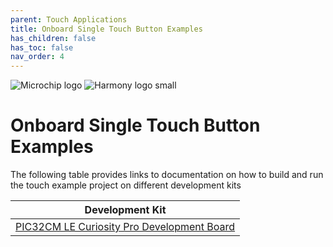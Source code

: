 ```yaml
---
parent: Touch Applications
title: Onboard Single Touch Button Examples
has_children: false
has_toc: false
nav_order: 4
---
```

![Microchip logo](https://raw.githubusercontent.com/wiki/Microchip-MPLAB-Harmony/Microchip-MPLAB-Harmony.github.io/images/microchip_logo.png)
![Harmony logo small](https://raw.githubusercontent.com/wiki/Microchip-MPLAB-Harmony/Microchip-MPLAB-Harmony.github.io/images/microchip_mplab_harmony_logo_small.png)

# Onboard Single Touch Button Examples
The following table provides links to documentation on how to build and run the touch example project on different development kits

| Development Kit |
| --- |
|[PIC32CM LE Curiosity Pro Development Board](docs/readme_pic32cm_LS00_cpro)|

